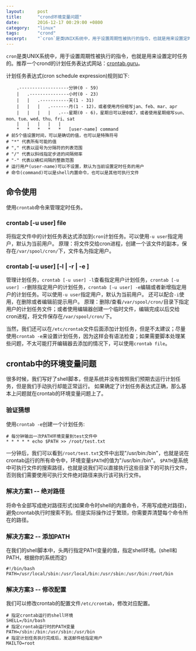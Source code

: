 ```yaml
---
layout:     post
title:      "crond环境变量问题"
date:       2016-12-17 00:29:00 +0800
category:   "linux"
tags:       "crond"
excerpt:    "`cron`是类UNIX系统中，用于设置周期性被执行的指令，也就是用来设置定时任务的。很多时候，我们写好了shell脚本，但是系统并没有按照我们预期去运行计划任务，但是我们手动执行却能正常运行。如果确定了计划任务表达式正确，那么基本上问题就在crontab的环境变量问题上了。"
---
```


`cron`是类UNIX系统中，用于设置周期性被执行的指令，也就是用来设置定时任务的。推荐一个crond的计划任务表达式网站：[crontab.guru](https://crontab.guru/)。

计划任务表达式(cron schedule expression)规则如下:

````
    .-------------------分钟(0 - 59)
    |   .---------------小时(0 - 23)
    |   |   .-----------天(1 - 31)
    |   |   |   .-------月(1 - 12)，或者使用月份缩写jan、feb、mar、apr
    |   |   |   |   .---星期(0 - 6)，星期日可以是0或7，或者使用星期缩写sun、mon、tue、wed、thu、fri、sat
    |   |   |   |   |
    *   *   *   *   *   [user-name] command
# 前5个值设置时间，可以是确切的值，也可以是特殊符号
# "*" 代表所有可能的值
# "," 代表以逗号为分隔符的列表范围
# "/" 代表以斜线指定步进的间隔频率
# "-" 代表以横杠间隔的整数范围
# 运行用户(user-name)可以不设置，默认为当前设置定时任务的用户
# 命令(command)可以是shell内置命令，也可以是其他可执行文件
````

## 命令使用

使用`crontab`命令来管理定时任务。

### crontab [-u user] file

将指定文件中的计划任务表达式添加到`cron`计划任务。可以使用`-u user`指定用户，默认为当前用户。
原理：将文件交给cron进程，创建一个该文件的副本，保存在`/var/spool/cron/`下，文件名为指定用户。

### crontab [-u user] [-l | -r | -e ]

管理计划任务，`crontab [-u user] -l`查看指定用户计划任务，`crontab [-u user] -r`删除指定用户的计划任务，`crontab [-u user] -e`编辑或者新增指定用户的计划任务。可以使用`-u user`指定用户，默认为当前用户。
还可以配合`-i`使用，在删除或者编辑前提示用户。
原理：删除/查看`/var/spool/cron/`目录下指定用户的计划任务文件；或者使用编辑器创建一个临时文件，编辑完成以后交给cron进程，将文件保存在`/var/spool/cron/`下。

当然，我们还可以在`/etc/crontab`文件后面添加计划任务，但是不太建议；尽量使用`crontab -e`来设置计划任务，因为这样会有语法检查；如果需要脚本处理某些问题，不太可能打开编辑器去添加的情况下，可以使用`crontab file`。

## crontab中的环境变量问题

很多时候，我们写好了shell脚本，但是系统并没有按照我们预期去运行计划任务，但是我们手动执行却能正常运行。
如果确定了计划任务表达式正确，那么基本上问题就在crontab的环境变量问题上了。

### 验证猜想

使用`crontab -e`创建一个计划任务:

````
# 每分钟输出一次PATH环境变量到test文件中
* * * * * echo $PATH >> /root/test.txt
````

一分钟后，我们可以看到`/root/test.txt`文件中出现"/usr/bin:/bin"，也就是说在crontab运行的所有命令中，环境变量`$PATH`的值为"/usr/bin:/bin"。
`$PATH`是系统中可执行文件的搜索路径，也就是说我们可以直接执行这些目录下的可执行文件，否则我们需要使用可执行文件绝对路径来执行该可执行文件。

### 解决方案1 -- 绝对路径

将命令全部写成绝对路径形式(如果命令时shell的内置命令，不用写成绝对路径)，避免crontab执行时搜索不到。但是实际操作过于繁琐，你需要弄清楚每个命令所在的路径。

### 解决方案2 -- 添加PATH

在我们的shell脚本中，头两行指定PATH变量的值，指定shell环境。(shell和PATH，根据你的系统而定)
````
#!/bin/bash
PATH=/usr/local/sbin:/usr/local/bin:/usr/sbin:/usr/bin:/root/bin
````

### 解决方案3 -- 修改配置

我们可以修改crontab的配置文件`/etc/crontab`，修改对应配置。

````
# 指定crontab运行的shell环境
SHELL=/bin/bash
# 指定crontab运行时的PATH变量
PATH=/sbin:/bin:/usr/sbin:/usr/bin
# 指定计划任务执行完成后，发送邮件给指定用户
MAILTO=root
````
